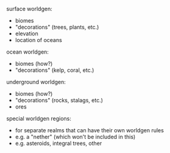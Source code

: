surface worldgen:
* biomes
* "decorations" (trees, plants, etc.)
* elevation
* location of oceans

ocean worldgen:
* biomes (how?)
* "decorations" (kelp, coral, etc.)

underground worldgen:
* biomes (how?)
* "decorations" (rocks, stalags, etc.)
* ores

special worldgen regions:
* for separate realms that can have their own worldgen rules
* e.g. a "nether" (which won't be included in this)
* e.g. asteroids, integral trees, other
